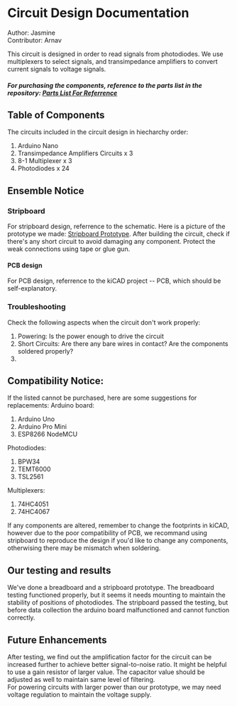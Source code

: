 # Circuit Design Documentation
Author: Jasmine  
Contributor: Arnav  

This circuit is designed in order to read signals from photodiodes. We use multiplexers to select signals, and transimpedance amplifiers to convert current signals to voltage signals.  
##### For purchasing the components, reference to the parts list in the repository: [Parts List For Referrence](https://github.com/ArnavKoshy/GM2-OptogeneticControl/blob/main/Testing%20Rig/PhotodiodeAmplification/parts_list.xlsx)  

## Table of Components
The circuits included in the circuit design in hiecharchy order:
1. Arduino Nano
2. Transimpedance Amplifiers Circuits x 3
3. 8-1 Multiplexer x 3
4. Photodiodes x 24


## Ensemble Notice
### Stripboard

For stripboard design, referrence to the schematic. Here is a picture of the prototype we made: [Stripboard Prototype](git01.jpg). After building the circuit, check if there's any short circuit to avoid damaging any component. Protect the weak connections using tape or glue gun.

#### PCB design
For PCB design, referrence to the kiCAD project -- PCB, which should be self-explanatory.  

### Troubleshooting
Check the following aspects when the circuit don't work properly:
1. Powering: Is the power enough to drive the circuit
2. Short Circuits: Are there any bare wires in contact? Are the components soldered properly? 
3. 

## Compatibility Notice:
If the listed cannot be purchased, here are some suggestions for replacements:
Arduino board: 
1. Arduino Uno
2. Arduino Pro Mini
3. ESP8266 NodeMCU  

Photodiodes: 
1. BPW34
2. TEMT6000
3. TSL2561  

Multiplexers:
1. 74HC4051
2. 74HC4067  

If any components are altered, remember to change the footprints in kiCAD, however due to the poor compatibility of PCB, we recommand using stripboard to reproduce the design if you'd like to change any components, otherwising there may be mismatch when soldering.


## Our testing and results

We've done a breadboard and a stripboard prototype. The breadboard testing functioned properly, but it seems it needs mounting to maintain the stability of positions of photodiodes. The stripboard passed the testing, but before data collection the arduino board malfunctioned and cannot function correctly.

## Future Enhancements

After testing, we find out the amplification factor for the circuit can be increased further to achieve better signal-to-noise ratio. It might be helpful to use a gain resistor of larger value. The capacitor value should be adjusted as well to maintain same level of filtering.  
For powering circuits with larger power than our prototype, we may need voltage regulation to maintain the voltage supply.

